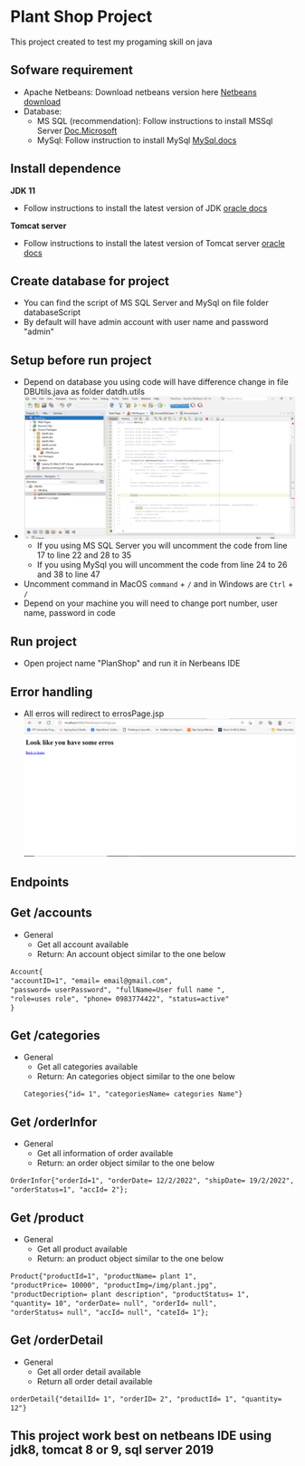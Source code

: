 ﻿# Plant Shop Project
 
 This project created to test my progaming skill on java
 
 ## Sofware requirement
 - Apache Netbeans: Download netbeans version here [Netbeans download](https://netbeans.apache.org/download/index.html)
 - Database: 
   * MS SQL (recommendation): Follow instructions to install MSSql Server [Doc.Microsoft](https://docs.microsoft.com/en-us/sql/ssms/download-sql-server-management-studio-ssms?view=sql-server-ver16)
   *  MySql: Follow instruction to install MySql [MySql.docs](https://dev.mysql.com/doc/mysql-installation-excerpt/5.7/en/)
 
 ## Install dependence 
 
**JDK 11**
 - Follow instructions to install the latest version of JDK [oracle docs](https://docs.oracle.com/en/java/javase/11/install/overview-jdk-installation.html#GUID-8677A77F-231A-40F7-98B9-1FD0B48C346A)
 
 **Tomcat server**
 - Follow instructions to install the latest version of Tomcat server [oracle docs](https://docs.oracle.com/cd/E40518_01/studio.310/studio_install/src/tidi_studio_tomcat_install_tomcat_deploy_dependencies.html)

## Create database for project
- You can find the script of MS SQL Server and MySql on file folder databaseScript
- By default will have admin account with user name and password "admin" 

## Setup before run project
- Depend on database you using code will have difference change in file DBUtils.java as folder datdh.utils
- ![DBUtils code](https://github.com/noname163/prj-project/blob/main/gitImg/Screenshot%20(41).png)
  - If you using MS SQL Server you will uncomment the code from line 17 to line 22 and 28 to 35
  - If you using MySql you will uncomment the code from line 24 to 26 and 38 to line 47
- Uncomment command in MacOS `command` + `/` and in Windows are `Ctrl` + `/`
- Depend on your machine you will need to change port number, user name, password in code
## Run project 
- Open project name "PlanShop" and run it in Nerbeans IDE  
## Error handling
- All erros will redirect to errosPage.jsp
![Erros Page](https://github.com/noname163/prj-project/blob/main/gitImg/Screenshot%20(42).png)
## Endpoints

## Get /accounts
- General 
  - Get all account available
  - Return: An account object similar to the one below 
 ```
Account{ 
"accountID=1", "email= email@gmail.com", 
"password= userPassword", "fullName=User full name ", 
"role=uses role", "phone= 0983774422", "status=active"
}

```
## Get /categories
- General
  - Get all categories available 
  - Return: An categories object similar to the one below
  ```
  Categories{"id= 1", "categoriesName= categories Name"}
  ```
 ## Get /orderInfor
 - General
   - Get all information of order available
   - Return: an order object similar to the one below
```
OrderInfor{"orderId=1", "orderDate= 12/2/2022", "shipDate= 19/2/2022", "orderStatus=1", "accId= 2"};

``` 
## Get /product
- General 
  - Get all product available 
  - Return: an product object similar to the one below
 ```
 Product{"productId=1", "productName= plant 1", 
 "productPrice= 10000", "productImg=/img/plant.jpg", 
 "productDecription= plant description", "productStatus= 1", 
 "quantity= 10", "orderDate= null", "orderId= null", 
 "orderStatus= null", "accId= null", "cateId= 1"};
 ``` 
 ## Get /orderDetail
 - General
   - Get all order detail available
   - Return all order detail available 
 ```
 orderDetail{"detailId= 1", "orderID= 2", "productId= 1", "quantity= 12"}
 ```
## This project work best on netbeans IDE using jdk8, tomcat 8 or 9, sql server 2019
